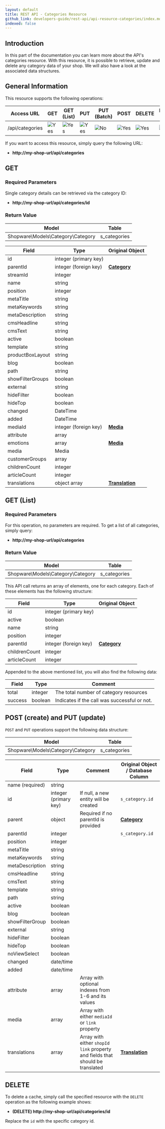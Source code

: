 ```yaml
---
layout: default
title: REST API - Categories Resource
github_link: developers-guide/rest-api/api-resource-categories/index.md
indexed: false
---
```


## Introduction

In this part of the documentation you can learn more about the API's categories resource. With this resource, it is possible to retrieve, update and delete any category data of your shop. We will also have a look at the associated data structures.


## General Information

This resource supports the following operations:

|  Access URL                 | GET                   | GET (List)            | PUT                    | PUT (Batch)         | POST                 | DELETE                | DELETE (Batch)      |
|-----------------------------|-----------------------|-----------------------|------------------------|---------------------|----------------------|-----------------------|---------------------|
| /api/categories             | ![Yes](../img/yes.png) | ![Yes](../img/yes.png) |  ![Yes](../img/yes.png) | ![No](../img/no.png) | ![Yes](../img/yes.png) | ![Yes](../img/yes.png) | ![No](../img/no.png) |

If you want to access this resource, simply query the following URL:

* **http://my-shop-url/api/categories**

## GET

### Required Parameters
Single category details can be retrieved via the category ID:

* **http://my-shop-url/api/categories/id**

### Return Value
| Model                              | Table            |
|------------------------------------|------------------|
| Shopware\Models\Category\Category  | s_categories     |


| Field               | Type                  | Original Object                                                               |
|---------------------|-----------------------|-------------------------------------------------------------------------------|
| id                  | integer (primary key) |                                                                               |
| parentId            | integer (foreign key) | **[Category](../models/#category)**                                           |
| streamId            | integer               |                                                                               |
| name                | string                |                                                                               |
| position            | integer               |                                                                               |
| metaTitle           | string                |                                                                               |
| metaKeywords        | string                |                                                                               |
| metaDescription     | string                |                                                                               |
| cmsHeadline         | string                |                                                                               |
| cmsText             | string                |                                                                               |
| active              | boolean               |                                                                               |
| template            | string                |                                                                               |
| productBoxLayout    | string                |                                                                               |
| blog                | boolean               |                                                                               |
| path                | string                |                                                                               |
| showFilterGroups    | boolean               |                                                                               |
| external            | string                |                                                                               |
| hideFilter          | boolean               |                                                                               |
| hideTop             | boolean               |                                                                               |
| changed             | DateTime              |                                                                               |
| added               | DateTime              |                                                                               |
| mediaId             | integer (foreign key) |  **[Media](../models/#media)**                                                |
| attribute           | array                 |                                                                               |
| emotions            | array                 |     **[Media](../models/#media)**                                             |
| media               | Media                 |                                                                               |
| customerGroups      | array                 |                                                                               |
| childrenCount       | integer               |                                                                               |
| articleCount        | integer               |                                                                               |
| translations        | object array          | **[Translation](../models/#translation)**                                     |

## GET (List)

### Required Parameters

For this operation, no parameters are required.
To get a list of all categories, simply query:

* **http://my-shop-url/api/categories**

### Return Value

| Model                              | Table            |
|------------------------------------|------------------|
| Shopware\Models\Category\Category  | s_categories     |


This API call returns an array of elements, one for each category. Each of these elements has the following structure:


| Field               | Type                  | Original Object                                                               |
|---------------------|-----------------------|-------------------------------------------------------------------------------|
| id                  | integer (primary key) |                                                                               |
| active              | boolean               |                                                                               |
| name                | string                |                                                                               |
| position            | integer               |                                                                               |
| parentId            | integer (foreign key) | **[Category](../models/#category)**                                           |
| childrenCount       | integer               |                                                                               |
| articleCount        | integer               |                                                                               |

Appended to the above mentioned list, you will also find the following data:

| Field               | Type                  | Comment                                         |
|---------------------|-----------------------|-------------------------------------------------|
| total               | integer                  | The total number of category resources       |
| success             | boolean                  | Indicates if the call was successful or not. |


## POST (create) and PUT (update)
`POST` and `PUT` operations support the following data structure:

| Model                                 | Table         |
|------------------------------------|------------------|
| Shopware\Models\Category\Category  | s_categories     |

| Field               | Type                  | Comment                                              | Original Object / Database Column                                             |
|---------------------|-----------------------|------------------------------------------------------|-------------------------------------------------------------------------------|
| name (required)     | string                  |                                                      |                                                                                |
| id                   | integer (primary key) | If null, a new entity will be created                 | `s_category.id`                                                                  |
| parent              | object                | Required if no parentId is provided                  | **[Category](../models/#category)**                                             |
| parentId            | integer               |                                                      | `s_category.id`                                                                 |
| position            | integer               |                                                      |                                                                                  |
| metaTitle           | string                |                                                         |                                                                                  |
| metaKeywords        | string                |                                                         |                                                                                  |
| metaDescription      | string                  |                                                      |                                                                                  |
| cmsHeadline          | string                  |                                                      |                                                                                  |
| cmsText              | string                  |                                                      |                                                                                  |
| template             | string                  |                                                      |                                                                                  |
| path                | string                  |                                                      |                                                                                  |
| active               | boolean                  |                                                      |                                                                                  |
| blog                | boolean                  |                                                         |                                                                                  |
| showFilterGroup      | boolean                  |                                                      |                                                                                  |
| external             | string                  |                                                      |                                                                                  |
| hideFilter           | boolean                  |                                                      |                                                                                  |
| hideTop              | boolean                  |                                                      |                                                                                  |
| noViewSelect        | boolean                  |                                                      |                                                                                  |
| changed             | date/time              |                                                      |                                                                                  |
| added               | date/time              |                                                      |                                                                                  |
| attribute           | array                  | Array with optional indexes from 1-6 and its values |                                                                                  |
| media                | array                  | Array with either `mediaId` or `link` property |                                                                                  |
| translations         | array                  | Array with either `shopId` `link` property and fields that should be translated | **[Translation](../models/#translation)**                                        |


## DELETE
To delete a cache, simply call the specified resource with the `DELETE` operation as the following example shows:

* **(DELETE) http://my-shop-url/api/categories/id**

Replace the `id` with the specific category id.
